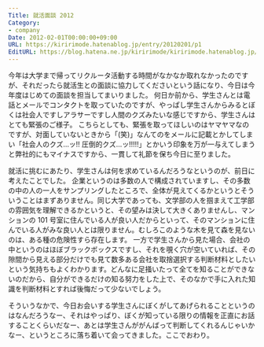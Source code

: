 ```yaml
---
Title: 就活面談 2012
Category:
- company
Date: 2012-02-01T00:00:00+09:00
URL: https://kiririmode.hatenablog.jp/entry/20120201/p1
EditURL: https://blog.hatena.ne.jp/kiririmode/kiririmode.hatenablog.jp/atom/entry/8454420450078210449
---
```



今年は大学まで帰ってリクルータ活動する時間がなかなか取れなかったのですが、それだったら就活生との面談に協力してくださいという話になり、今日は今年度はじめての面談を担当してまいりました。
何日か前から、学生さんとは電話とメールでコンタクトを取っていたのですが、やっぱし学生さんからみるとぼくは社会人ですしアラサーですし人間のクズみたいな感じですから、学生さんはとても緊張のご様子。
こちらとしても、緊張を取ってほしいのはヤマヤマなのですが、対面していないときから「(笑)」なんてのをメールに記載とかしてしまい「社会人のクズ…ッ!! 圧倒的クズ…ッ!!!!!」とかいう印象を万が一与えてしまうと弊社的にもマイナスですから、一貫して礼節を保ち今日に至りました。

就活に挑むにあたり、学生さんは何を求めているんだろうなというのが、前日に考えたことでした。
企業というのは多数の人で構成されていますし、その多数の中の人の一人をサンプリングしたところで、全体が見えてくるかというとそういうことはまずありません。同じ大学であっても、文学部の人を掴まえて工学部の雰囲気を理解できるかというと、その望みは決して大きくありませんし、マンションの 101 号室に住んでいる人が良い人だからといって、そのマンションに住んでいる人がみな良い人とは限りません。むしろこのような木を見て森を見ないのは、ある種の危険性すら存在します。
一方で学生さんから見た場合、会社の中というのはほぼブラックボックスですし、それを覗く穴が空いていれば、その隙間から見える部分だけでも見て数多ある会社を取捨選択する判断材料としたいという気持ちもよくわかります。どんなに足掻いたって全てを知ることができないのだから、自分ができるだけの知る努力をした上で、そのなかで手に入れた知識を判断材料とすれば後悔だって少ないでしょう。

そういうなかで、今日お会いする学生さんにぼくがしてあげられることというのはなんだろうなー、それはやっぱり、ぼくが知っている限りの情報を正直にお話することくらいだなー、あとは学生さんががんばって判断してくれるんじゃいかなー、というところに落ち着いて会ってきました。ここでおわり。
